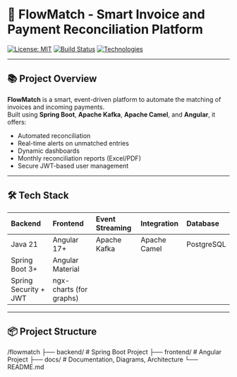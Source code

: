 # 🚀 FlowMatch - Smart Invoice and Payment Reconciliation Platform

[![License: MIT](https://img.shields.io/badge/License-MIT-green.svg)](LICENSE)
[![Build Status](https://img.shields.io/badge/build-passing-brightgreen.svg)]()
[![Technologies](https://img.shields.io/badge/Tech-Stack-blue.svg)]()

---

## 📚 Project Overview

**FlowMatch** is a smart, event-driven platform to automate the matching of invoices and incoming payments.  
Built using **Spring Boot**, **Apache Kafka**, **Apache Camel**, and **Angular**, it offers:
- Automated reconciliation
- Real-time alerts on unmatched entries
- Dynamic dashboards
- Monthly reconciliation reports (Excel/PDF)
- Secure JWT-based user management

---

## 🛠️ Tech Stack

| Backend | Frontend | Event Streaming | Integration | Database |
|:---|:---|:---|:---|:---|
| Java 21 | Angular 17+ | Apache Kafka | Apache Camel | PostgreSQL |
| Spring Boot 3+ | Angular Material | | | |
| Spring Security + JWT | ngx-charts (for graphs) | | | |

---

## 📦 Project Structure

/flowmatch
  ├── backend/        # Spring Boot Project
  ├── frontend/       # Angular Project
  ├── docs/           # Documentation, Diagrams, Architecture
  └── README.md

